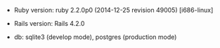 - Ruby version: ruby 2.2.0p0 (2014-12-25 revision 49005) [i686-linux]

- Rails version: Rails 4.2.0

- db: sqlite3 (develop mode), postgres (production mode)


